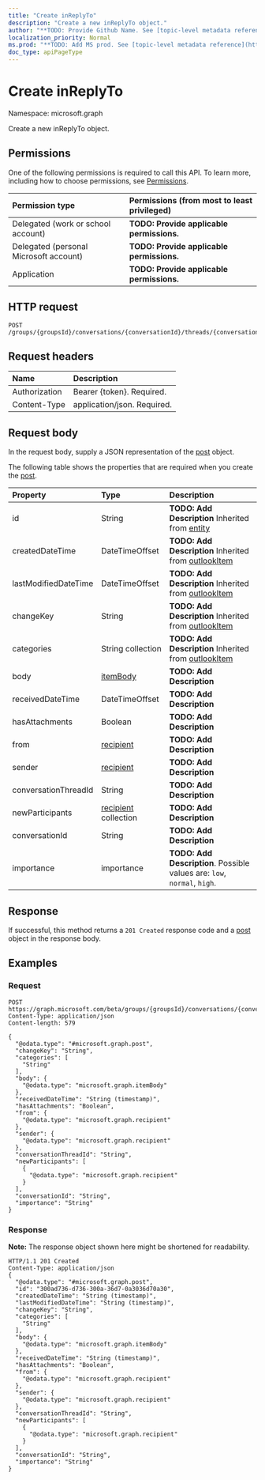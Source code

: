 ```yaml
---
title: "Create inReplyTo"
description: "Create a new inReplyTo object."
author: "**TODO: Provide Github Name. See [topic-level metadata reference](https://msgo.azurewebsites.net/add/document/guidelines/metadata.html#topic-level-metadata)**"
localization_priority: Normal
ms.prod: "**TODO: Add MS prod. See [topic-level metadata reference](https://msgo.azurewebsites.net/add/document/guidelines/metadata.html#topic-level-metadata)**"
doc_type: apiPageType
---
```


# Create inReplyTo
Namespace: microsoft.graph

Create a new inReplyTo object.

## Permissions
One of the following permissions is required to call this API. To learn more, including how to choose permissions, see [Permissions](/concepts/permissions-reference.md).

|Permission type|Permissions (from most to least privileged)|
|:---|:---|
|Delegated (work or school account)|**TODO: Provide applicable permissions.**|
|Delegated (personal Microsoft account)|**TODO: Provide applicable permissions.**|
|Application|**TODO: Provide applicable permissions.**|

## HTTP request

<!-- {
  "blockType": "ignored"
}
-->
``` http
POST /groups/{groupsId}/conversations/{conversationId}/threads/{conversationThreadId}/posts
```

## Request headers
|Name|Description|
|:---|:---|
|Authorization|Bearer {token}. Required.|
|Content-Type|application/json. Required.|

## Request body
In the request body, supply a JSON representation of the [post](../resources/post.md) object.

The following table shows the properties that are required when you create the [post](../resources/post.md).

|Property|Type|Description|
|:---|:---|:---|
|id|String|**TODO: Add Description** Inherited from [entity](../resources/entity.md)|
|createdDateTime|DateTimeOffset|**TODO: Add Description** Inherited from [outlookItem](../resources/outlookitem.md)|
|lastModifiedDateTime|DateTimeOffset|**TODO: Add Description** Inherited from [outlookItem](../resources/outlookitem.md)|
|changeKey|String|**TODO: Add Description** Inherited from [outlookItem](../resources/outlookitem.md)|
|categories|String collection|**TODO: Add Description** Inherited from [outlookItem](../resources/outlookitem.md)|
|body|[itemBody](../resources/itembody.md)|**TODO: Add Description**|
|receivedDateTime|DateTimeOffset|**TODO: Add Description**|
|hasAttachments|Boolean|**TODO: Add Description**|
|from|[recipient](../resources/recipient.md)|**TODO: Add Description**|
|sender|[recipient](../resources/recipient.md)|**TODO: Add Description**|
|conversationThreadId|String|**TODO: Add Description**|
|newParticipants|[recipient](../resources/recipient.md) collection|**TODO: Add Description**|
|conversationId|String|**TODO: Add Description**|
|importance|importance|**TODO: Add Description**. Possible values are: `low`, `normal`, `high`.|



## Response

If successful, this method returns a `201 Created` response code and a [post](../resources/post.md) object in the response body.

## Examples

### Request
<!-- {
  "blockType": "request",
  "name": "create_post_from_"
}
-->
``` http
POST https://graph.microsoft.com/beta/groups/{groupsId}/conversations/{conversationId}/threads/{conversationThreadId}/posts
Content-Type: application/json
Content-length: 579

{
  "@odata.type": "#microsoft.graph.post",
  "changeKey": "String",
  "categories": [
    "String"
  ],
  "body": {
    "@odata.type": "microsoft.graph.itemBody"
  },
  "receivedDateTime": "String (timestamp)",
  "hasAttachments": "Boolean",
  "from": {
    "@odata.type": "microsoft.graph.recipient"
  },
  "sender": {
    "@odata.type": "microsoft.graph.recipient"
  },
  "conversationThreadId": "String",
  "newParticipants": [
    {
      "@odata.type": "microsoft.graph.recipient"
    }
  ],
  "conversationId": "String",
  "importance": "String"
}
```


### Response
**Note:** The response object shown here might be shortened for readability.
<!-- {
  "blockType": "response",
  "truncated": true,
  "@odata.type": "microsoft.graph.post"
}
-->
``` http
HTTP/1.1 201 Created
Content-Type: application/json
{
  "@odata.type": "#microsoft.graph.post",
  "id": "300ad736-d736-300a-36d7-0a3036d70a30",
  "createdDateTime": "String (timestamp)",
  "lastModifiedDateTime": "String (timestamp)",
  "changeKey": "String",
  "categories": [
    "String"
  ],
  "body": {
    "@odata.type": "microsoft.graph.itemBody"
  },
  "receivedDateTime": "String (timestamp)",
  "hasAttachments": "Boolean",
  "from": {
    "@odata.type": "microsoft.graph.recipient"
  },
  "sender": {
    "@odata.type": "microsoft.graph.recipient"
  },
  "conversationThreadId": "String",
  "newParticipants": [
    {
      "@odata.type": "microsoft.graph.recipient"
    }
  ],
  "conversationId": "String",
  "importance": "String"
}
```

